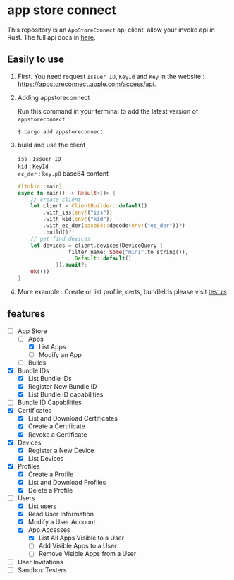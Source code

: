 app store connect
=================

This repository is an `AppStoreConnect` api client, allow your invoke api in Rust. The full api docs
in [here](https://developer.apple.com/documentation/appstoreconnectapi).

## Easily to use

1. First. You need request `Issuer ID`, `KeyId` and `Key` in the website : https://appstoreconnect.apple.com/access/api.

2. Adding appstoreconnect

   Run this command in your terminal to add the latest version of `appstoreconnect`.
    ```shell
    $ cargo add appstoreconnect
    ```

3. build and use the client

   `iss` : `Issuer ID`  <br />
   `kid` : `KeyId`  <br />
   `ec_der` : `key.p8` base64 content  <br />
    ```rust
    #[tokio::main]
    async fn main() -> Result<()> {
        // create client
        let client = ClientBuilder::default()
            .with_iss(env!("iss"))
            .with_kid(env!("kid"))
            .with_ec_der(base64::decode(env!("ec_der"))?) 
            .build()?;
        // get find devices
        let devices = client.devices(DeviceQuery {
                    filter_name: Some("mini".to_string()),
                    ..Default::default()
                }).await?;
        Ok(())
    }
    ```

4. More example : Create or list profile, certs, bundleIds please
   visit [test.rs](https://github.com/niuhuan/appstoreconnect-rs/blob/master/src/tests.rs)

## features

- [ ] App Store
    - [ ] Apps
        - [x] List Apps
        - [ ] Modify an App
    - [ ] Builds
- [X] Bundle IDs
    - [x] List Bundle IDs
    - [x] Register New Bundle ID
    - [x] List Bundle ID capabilities
- [ ] Bundle ID Capabilities
- [x] Certificates
    - [x] List and Download Certificates
    - [x] Create a Certificate
    - [x] Revoke a Certificate
- [x] Devices
    - [x] Register a New Device
    - [x] List Devices
- [x] Profiles
    - [x] Create a Profile
    - [x] List and Download Profiles
    - [x] Delete a Profile
- [ ] Users
    - [X] List users
    - [X] Read User Information
    - [x] Modify a User Account
    - [x] App Accesses
        - [x] List All Apps Visible to a User
        - [ ] Add Visible Apps to a User
        - [ ] Remove Visible Apps from a User
- [ ] User Invitations
- [ ] Sandbox Testers

